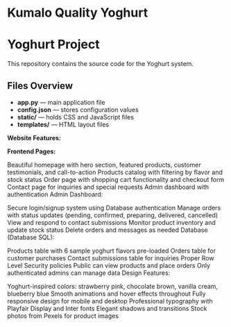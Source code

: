 # Kumalo Quality Yoghurt
# Yoghurt Project

This repository contains the source code for the Yoghurt system.

## Files Overview
- **app.py** — main application file
- **config.json** — stores configuration values
- **static/** — holds CSS and JavaScript files
- **templates/** — HTML layout files

**Website Features:**

**Frontend Pages:**

Beautiful homepage with hero section, featured products, customer testimonials, and call-to-action
Products catalog with filtering by flavor and stock status
Order page with shopping cart functionality and checkout form
Contact page for inquiries and special requests
Admin dashboard with authentication
Admin Dashboard:

Secure login/signup system using Database authentication
Manage orders with status updates (pending, confirmed, preparing, delivered, cancelled)
View and respond to contact submissions
Monitor product inventory and update stock status
Delete orders and messages as needed
Database (Database SQL):


Products table with 6 sample yoghurt flavors pre-loaded
Orders table for customer purchases
Contact submissions table for inquiries
Proper Row Level Security policies
Public can view products and place orders
Only authenticated admins can manage data
Design Features:

Yoghurt-inspired colors: strawberry pink, chocolate brown, vanilla cream, blueberry blue
Smooth animations and hover effects throughout
Fully responsive design for mobile and desktop
Professional typography with Playfair Display and Inter fonts
Elegant shadows and transitions
Stock photos from Pexels for product images